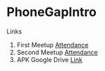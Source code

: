 # PhoneGapIntro

Links

1. First Meetup [Attendance](https://docs.google.com/spreadsheets/d/1evf4dV9xD4x1DYEmSx4Jnjhfr2P6KtpPxV-K3p1feaA/edit?usp=sharing)
1. Second Meetup [Attendance]()
1. APK Google Drive [Link](https://drive.google.com/drive/folders/0By-aduulSKAMRkY2LW5Ud2lMcEk?usp=sharing)

<!--
Attendance 1: https://docs.google.com/spreadsheets/d/1evf4dV9xD4x1DYEmSx4Jnjhfr2P6KtpPxV-K3p1feaA/edit?usp=sharing
APK Goodle Drive: https://drive.google.com/drive/folders/0By-aduulSKAMRkY2LW5Ud2lMcEk?usp=sharing
-->
